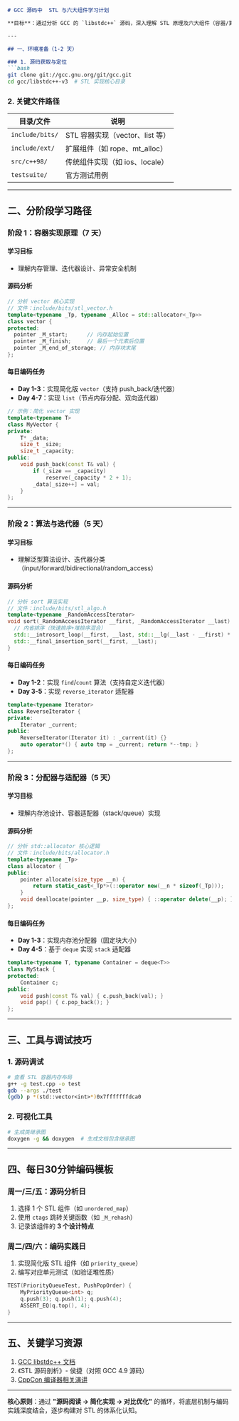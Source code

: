 

```markdown
# GCC 源码中  STL 与六大组件学习计划

**目标**：通过分析 GCC 的 `libstdc++` 源码，深入理解 STL 原理及六大组件（容器/算法/迭代器/仿函数/适配器/分配器），每日投入 **30 分钟** 编码实践。

---

## 一、环境准备（1-2 天）

### 1. 源码获取与定位
```bash
git clone git://gcc.gnu.org/git/gcc.git
cd gcc/libstdc++-v3  # STL 实现核心目录
```

### 2. 关键文件路径
| 目录/文件                     | 说明                     |
|------------------------------|-------------------------|
| `include/bits/`              | STL 容器实现（vector、list 等） |
| `include/ext/`               | 扩展组件（如 rope、mt_alloc）  |
| `src/c++98/`                 | 传统组件实现（如 ios、locale） |
| `testsuite/`                 | 官方测试用例               |

---

## 二、分阶段学习路径

### 阶段 1：容器实现原理（7 天）
#### 学习目标
- 理解内存管理、迭代器设计、异常安全机制

#### 源码分析
```cpp
// 分析 vector 核心实现
// 文件：include/bits/stl_vector.h
template<typename _Tp, typename _Alloc = std::allocator<_Tp>>
class vector {
protected:
  pointer _M_start;      // 内存起始位置
  pointer _M_finish;     // 最后一个元素后位置
  pointer _M_end_of_storage; // 内存块末尾
};
```

#### 每日编码任务
- **Day 1-3**：实现简化版 `vector`（支持 push_back/迭代器）
- **Day 4-7**：实现 `list`（节点内存分配、双向迭代器）

```cpp
// 示例：简化 vector 实现
template<typename T>
class MyVector {
private:
    T* _data;
    size_t _size;
    size_t _capacity;
public:
    void push_back(const T& val) {
        if (_size == _capacity) 
            reserve(_capacity * 2 + 1);
        _data[_size++] = val;
    }
};
```

---

### 阶段 2：算法与迭代器（5 天）
#### 学习目标
- 理解泛型算法设计、迭代器分类（input/forward/bidirectional/random_access）

#### 源码分析
```cpp
// 分析 sort 算法实现
// 文件：include/bits/stl_algo.h
template<typename _RandomAccessIterator>
void sort(_RandomAccessIterator __first, _RandomAccessIterator __last) {
  // 内省排序（快速排序+堆排序混合）
  std::__introsort_loop(__first, __last, std::__lg(__last - __first) * 2);
  std::__final_insertion_sort(__first, __last);
}
```

#### 每日编码任务
- **Day 1-2**：实现 `find`/`count` 算法（支持自定义迭代器）
- **Day 3-5**：实现 `reverse_iterator` 适配器

```cpp
template<typename Iterator>
class ReverseIterator {
private:
    Iterator _current;
public:
    ReverseIterator(Iterator it) : _current(it) {}
    auto operator*() { auto tmp = _current; return *--tmp; }
};
```

---

### 阶段 3：分配器与适配器（5 天）
#### 学习目标
- 理解内存池设计、容器适配器（stack/queue）实现

#### 源码分析
```cpp
// 分析 std::allocator 核心逻辑
// 文件：include/bits/allocator.h
template<typename _Tp>
class allocator {
public:
    pointer allocate(size_type __n) {
        return static_cast<_Tp*>(::operator new(__n * sizeof(_Tp)));
    }
    void deallocate(pointer __p, size_type) { ::operator delete(__p); }
};
```

#### 每日编码任务
- **Day 1-3**：实现内存池分配器（固定块大小）
- **Day 4-5**：基于 `deque` 实现 `stack` 适配器

```cpp
template<typename T, typename Container = deque<T>>
class MyStack {
protected:
    Container c;
public:
    void push(const T& val) { c.push_back(val); }
    void pop() { c.pop_back(); }
};
```

---

## 三、工具与调试技巧

### 1. 源码调试
```bash
# 查看 STL 容器内存布局
g++ -g test.cpp -o test
gdb --args ./test
(gdb) p *(std::vector<int>*)0x7fffffffdca0
```

### 2. 可视化工具
```bash
# 生成类继承图
doxygen -g && doxygen  # 生成文档包含继承图
```

---

## 四、每日30分钟编码模板

### 周一/三/五：源码分析日
1. 选择 1 个 STL 组件（如 `unordered_map`）
2. 使用 `ctags` 跳转关键函数（如 `_M_rehash`）
3. 记录该组件的 **3 个设计特点**

### 周二/四/六：编码实践日
1. 实现简化版 STL 组件（如 `priority_queue`）
2. 编写对应单元测试（如验证堆性质）
```cpp
TEST(PriorityQueueTest, PushPopOrder) {
    MyPriorityQueue<int> q;
    q.push(3); q.push(1); q.push(4);
    ASSERT_EQ(q.top(), 4);
}
```

---

## 五、关键学习资源
1. [GCC libstdc++ 文档](https://gcc.gnu.org/onlinedocs/libstdc++/)
2. 《STL 源码剖析》- 侯捷（对照 GCC 4.9 源码）
3. [CppCon 编译器相关演讲](https://www.youtube.com/CppCon)

---

**核心原则**：通过 **"源码阅读 → 简化实现 → 对比优化"** 的循环，将底层机制与编码实践深度结合，逐步构建对 STL 的体系化认知。
```